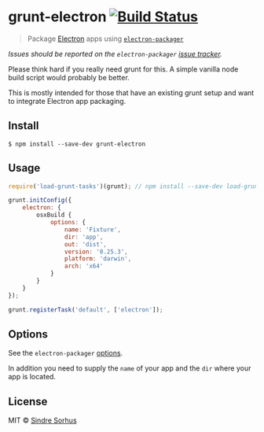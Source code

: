 # grunt-electron [![Build Status](https://travis-ci.org/sindresorhus/grunt-electron.svg?branch=master)](https://travis-ci.org/sindresorhus/grunt-electron)

> Package [Electron](http://electron.atom.io) apps using [`electron-packager`](https://github.com/maxogden/electron-packager)

*Issues should be reported on the `electron-packager` [issue tracker](https://github.com/maxogden/electron-packager/issues).*

Please think hard if you really need grunt for this. A simple vanilla node build script would probably be better.

This is mostly intended for those that have an existing grunt setup and want to integrate Electron app packaging.


## Install

```
$ npm install --save-dev grunt-electron
```


## Usage

```js
require('load-grunt-tasks')(grunt); // npm install --save-dev load-grunt-tasks

grunt.initConfig({
	electron: {
		osxBuild {
			options: {
				name: 'Fixture',
				dir: 'app',
				out: 'dist',
				version: '0.25.3',
				platform: 'darwin',
				arch: 'x64'
			}
		}
	}
});

grunt.registerTask('default', ['electron']);
```


## Options

See the `electron-packager` [options](https://github.com/maxogden/electron-packager#usage).

In addition you need to supply the `name` of your app and the `dir` where your app is located.


## License

MIT © [Sindre Sorhus](http://sindresorhus.com)
